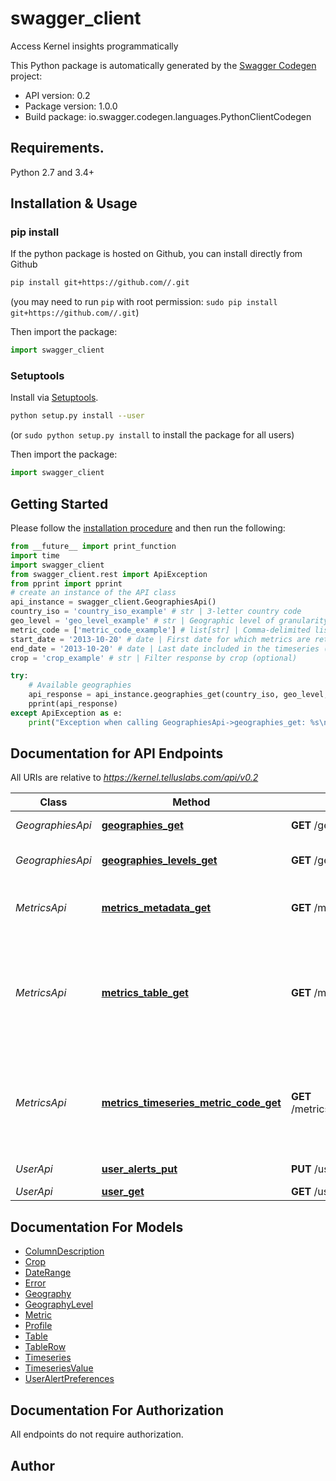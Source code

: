 # swagger_client
Access Kernel insights programmatically

This Python package is automatically generated by the [Swagger Codegen](https://github.com/swagger-api/swagger-codegen) project:

- API version: 0.2
- Package version: 1.0.0
- Build package: io.swagger.codegen.languages.PythonClientCodegen

## Requirements.

Python 2.7 and 3.4+

## Installation & Usage
### pip install

If the python package is hosted on Github, you can install directly from Github

```sh
pip install git+https://github.com//.git
```
(you may need to run `pip` with root permission: `sudo pip install git+https://github.com//.git`)

Then import the package:
```python
import swagger_client 
```

### Setuptools

Install via [Setuptools](http://pypi.python.org/pypi/setuptools).

```sh
python setup.py install --user
```
(or `sudo python setup.py install` to install the package for all users)

Then import the package:
```python
import swagger_client
```

## Getting Started

Please follow the [installation procedure](#installation--usage) and then run the following:

```python
from __future__ import print_function
import time
import swagger_client
from swagger_client.rest import ApiException
from pprint import pprint
# create an instance of the API class
api_instance = swagger_client.GeographiesApi()
country_iso = 'country_iso_example' # str | 3-letter country code
geo_level = 'geo_level_example' # str | Geographic level of granularity
metric_code = ['metric_code_example'] # list[str] | Comma-delimited list of metric codes
start_date = '2013-10-20' # date | First date for which metrics are returned
end_date = '2013-10-20' # date | Last date included in the timeseries (optional)
crop = 'crop_example' # str | Filter response by crop (optional)

try:
    # Available geographies
    api_response = api_instance.geographies_get(country_iso, geo_level, metric_code, start_date, end_date=end_date, crop=crop)
    pprint(api_response)
except ApiException as e:
    print("Exception when calling GeographiesApi->geographies_get: %s\n" % e)

```

## Documentation for API Endpoints

All URIs are relative to *https://kernel.telluslabs.com/api/v0.2*

Class | Method | HTTP request | Description
------------ | ------------- | ------------- | -------------
*GeographiesApi* | [**geographies_get**](docs/GeographiesApi.md#geographies_get) | **GET** /geographies | Available geographies
*GeographiesApi* | [**geographies_levels_get**](docs/GeographiesApi.md#geographies_levels_get) | **GET** /geographies/levels | Available geography levels
*MetricsApi* | [**metrics_metadata_get**](docs/MetricsApi.md#metrics_metadata_get) | **GET** /metrics/metadata | All available metric names and descriptions
*MetricsApi* | [**metrics_table_get**](docs/MetricsApi.md#metrics_table_get) | **GET** /metrics/table | Get values for a metric (or group of metrics) for a specific geography, crop, and date (or date range).
*MetricsApi* | [**metrics_timeseries_metric_code_get**](docs/MetricsApi.md#metrics_timeseries_metric_code_get) | **GET** /metrics/timeseries/{metric_code} | Get values for a metric for a specific geography and a specified time period.
*UserApi* | [**user_alerts_put**](docs/UserApi.md#user_alerts_put) | **PUT** /user/alerts | Update alert preferences
*UserApi* | [**user_get**](docs/UserApi.md#user_get) | **GET** /user | User Profile


## Documentation For Models

 - [ColumnDescription](docs/ColumnDescription.md)
 - [Crop](docs/Crop.md)
 - [DateRange](docs/DateRange.md)
 - [Error](docs/Error.md)
 - [Geography](docs/Geography.md)
 - [GeographyLevel](docs/GeographyLevel.md)
 - [Metric](docs/Metric.md)
 - [Profile](docs/Profile.md)
 - [Table](docs/Table.md)
 - [TableRow](docs/TableRow.md)
 - [Timeseries](docs/Timeseries.md)
 - [TimeseriesValue](docs/TimeseriesValue.md)
 - [UserAlertPreferences](docs/UserAlertPreferences.md)


## Documentation For Authorization

 All endpoints do not require authorization.


## Author



